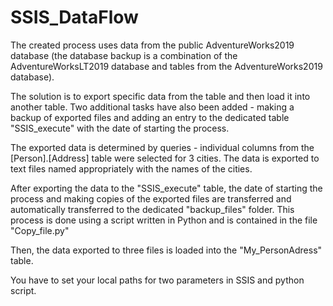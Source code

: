# SSIS_DataFlow

The created process uses data from the public AdventureWorks2019 database (the database backup is a combination of the AdventureWorksLT2019 database and tables from the AdventureWorks2019 database).

The solution is to export specific data from the table and then load it into another table. Two additional tasks have also been added - making a backup of exported files and adding an entry to the dedicated table "SSIS_execute" with the date of starting the process.

The exported data is determined by queries - individual columns from the [Person].[Address] table were selected for 3 cities. The data is exported to text files named appropriately with the names of the cities.

After exporting the data to the "SSIS_execute" table, the date of starting the process and making copies of the exported files are transferred and automatically transferred to the dedicated "backup_files" folder. This process is done using a script written in Python and is contained in the file "Copy_file.py"

Then, the data exported to three files is loaded into the "My_PersonAdress" table.

You have to set your local paths for two parameters in SSIS and python script.
